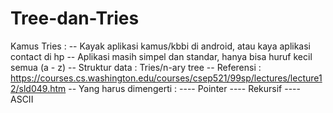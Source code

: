 # Tree-dan-Tries
Kamus Tries :
-- Kayak aplikasi kamus/kbbi di android, atau kaya aplikasi contact di hp
-- Aplikasi masih simpel dan standar, hanya bisa huruf kecil semua (a - z)
-- Struktur data : Tries/n-ary tree
-- Referensi : https://courses.cs.washington.edu/courses/csep521/99sp/lectures/lecture12/sld049.htm
-- Yang harus dimengerti :
---- Pointer
---- Rekursif
---- ASCII
